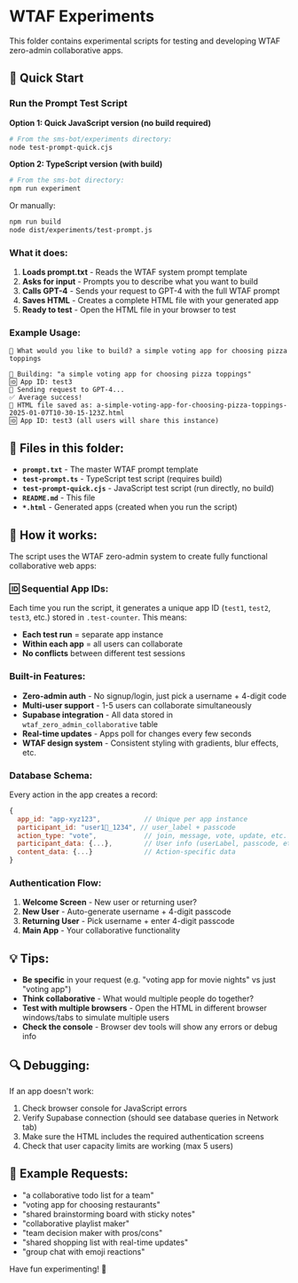 # WTAF Experiments

This folder contains experimental scripts for testing and developing WTAF zero-admin collaborative apps.

## 🚀 Quick Start

### Run the Prompt Test Script

**Option 1: Quick JavaScript version (no build required)**
```bash
# From the sms-bot/experiments directory:
node test-prompt-quick.cjs
```

**Option 2: TypeScript version (with build)**
```bash
# From the sms-bot directory:
npm run experiment
```

Or manually:
```bash
npm run build
node dist/experiments/test-prompt.js
```

### What it does:

1. **Loads prompt.txt** - Reads the WTAF system prompt template
2. **Asks for input** - Prompts you to describe what you want to build
3. **Calls GPT-4** - Sends your request to GPT-4 with the full WTAF prompt
4. **Saves HTML** - Creates a complete HTML file with your generated app
5. **Ready to test** - Open the HTML file in your browser to test

### Example Usage:

```
💭 What would you like to build? a simple voting app for choosing pizza toppings

🎯 Building: "a simple voting app for choosing pizza toppings"
🆔 App ID: test3
🤖 Sending request to GPT-4...
✅ Average success!
📁 HTML file saved as: a-simple-voting-app-for-choosing-pizza-toppings-2025-01-07T10-30-15-123Z.html
🆔 App ID: test3 (all users will share this instance)
```

## 🧪 Files in this folder:

- **`prompt.txt`** - The master WTAF prompt template
- **`test-prompt.ts`** - TypeScript test script (requires build)
- **`test-prompt-quick.cjs`** - JavaScript test script (run directly, no build)
- **`README.md`** - This file
- **`*.html`** - Generated apps (created when you run the script)

## 🔧 How it works:

The script uses the WTAF zero-admin system to create fully functional collaborative web apps:

### 🆔 Sequential App IDs:
Each time you run the script, it generates a unique app ID (`test1`, `test2`, `test3`, etc.) stored in `.test-counter`. This means:
- **Each test run** = separate app instance
- **Within each app** = all users can collaborate
- **No conflicts** between different test sessions

### Built-in Features:
- **Zero-admin auth** - No signup/login, just pick a username + 4-digit code
- **Multi-user support** - 1-5 users can collaborate simultaneously  
- **Supabase integration** - All data stored in `wtaf_zero_admin_collaborative` table
- **Real-time updates** - Apps poll for changes every few seconds
- **WTAF design system** - Consistent styling with gradients, blur effects, etc.

### Database Schema:
Every action in the app creates a record:
```javascript
{
  app_id: "app-xyz123",           // Unique per app instance
  participant_id: "user1🎯_1234", // user_label + passcode
  action_type: "vote",            // join, message, vote, update, etc.
  participant_data: {...},        // User info (userLabel, passcode, etc)
  content_data: {...}             // Action-specific data
}
```

### Authentication Flow:
1. **Welcome Screen** - New user or returning user?
2. **New User** - Auto-generate username + 4-digit passcode  
3. **Returning User** - Pick username + enter 4-digit passcode
4. **Main App** - Your collaborative functionality

## 💡 Tips:

- **Be specific** in your request (e.g. "voting app for movie nights" vs just "voting app")
- **Think collaborative** - What would multiple people do together?
- **Test with multiple browsers** - Open the HTML in different browser windows/tabs to simulate multiple users
- **Check the console** - Browser dev tools will show any errors or debug info

## 🔍 Debugging:

If an app doesn't work:
1. Check browser console for JavaScript errors
2. Verify Supabase connection (should see database queries in Network tab)
3. Make sure the HTML includes the required authentication screens
4. Check that user capacity limits are working (max 5 users)

## 🎯 Example Requests:

- "a collaborative todo list for a team"
- "voting app for choosing restaurants" 
- "shared brainstorming board with sticky notes"
- "collaborative playlist maker"
- "team decision maker with pros/cons"
- "shared shopping list with real-time updates"
- "group chat with emoji reactions"

Have fun experimenting! 🚀 